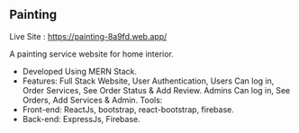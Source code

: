 ## Painting 
Live Site : https://painting-8a9fd.web.app/

A painting service website for home interior. 
- Developed Using MERN Stack. 
- Features: Full Stack Website, User Authentication, Users Can log in, Order Services, See Order Status &  Add Review. Admins Can log in, See Orders, Add Services & Admin. 
Tools: 
- Front-end: ReactJs, bootstrap, react-bootstrap, firebase. 
- Back-end: ExpressJs, Firebase. 